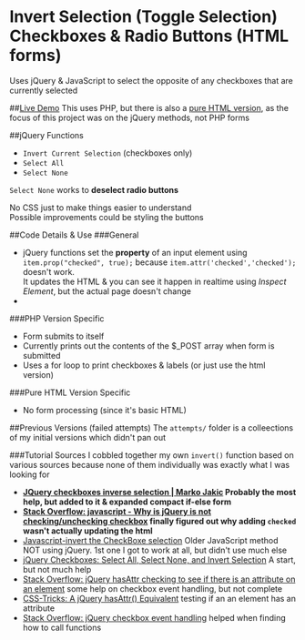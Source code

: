 # Invert Selection (Toggle Selection) Checkboxes & Radio Buttons (HTML forms)

Uses jQuery & JavaScript to select the opposite of any checkboxes that are currently selected

##[Live Demo](https://npatullo.w3.uvm.edu/toggle/)
This uses PHP, but there is also a [pure HTML version](https://npatullo.w3.uvm.edu/toggle/html.html), as the focus of this project was on the jQuery methods, not PHP forms

##jQuery Functions
- `Invert Current Selection` (checkboxes only)
- `Select All`
- `Select None`

`Select None` works to **deselect radio buttons**

No CSS just to make things easier to understand  
Possible improvements could be styling the buttons

##Code Details & Use
###General
- jQuery functions set the **property** of an input element using `item.prop("checked", true);` because `item.attr('checked','checked');` doesn't work.  
It updates the HTML & you can see it happen in realtime using *Inspect Element*, but the actual page doesn't change
- 

###PHP Version Specific
- Form submits to itself
- Currently prints out the contents of the $_POST array when form is submitted
- Uses a for loop to print checkboxes & labels (or just use the html version)

###Pure HTML Version Specific
- No form processing (since it's basic HTML)

##Previous Versions (failed attempts)
The `attempts/` folder is a colleections of my initial versions which didn't pan out

###Tutorial Sources
I cobbled together my own `invert()` function based on various sources because none of them individually was exactly what I was looking for

- **[JQuery checkboxes inverse selection | Marko Jakic](http://markojakic.net/jquery-checkboxes-inverse-selection) Probably the most help, but added to it & expanded compact if-else form**
- **[Stack Overflow: javascript - Why is jQuery is not checking/unchecking checkbox](http://stackoverflow.com/a/18439482) finally figured out why adding `checked` wasn't actually updating the html**
- [Javascript-invert the CheckBoxe selection](http://www.itechies.net/tutorials/jscript/jsexample.php-pid-check-invert.htm) Older JavaScript method NOT using jQuery. 1st one I got to work at all, but didn't use much else
- [jQuery Checkboxes: Select All, Select None, and Invert Selection](https://www.abeautifulsite.net/jquery-checkboxes-select-all-select-none-and-invert-selection) A start, but not much help
- [Stack Overflow: jQuery hasAttr checking to see if there is an attribute on an element](http://stackoverflow.com/a/1318088) some help on checkbox event handling, but not complete
- [CSS-Tricks: A jQuery hasAttr() Equivalent](https://css-tricks.com/snippets/jquery/make-an-jquery-hasattr/) testing if an an element has an attribute
- [Stack Overflow: jQuery checkbox event handling](http://stackoverflow.com/a/29367737) helped when finding how to call functions
